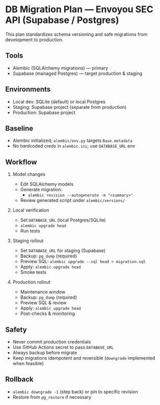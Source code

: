 # DB Migration Plan — Envoyou SEC API (Supabase / Postgres)

This plan standardizes schema versioning and safe migrations from development to production.

## Tools

- Alembic (SQLAlchemy migrations) — primary
- Supabase (managed Postgres) — target production & staging

## Environments

- Local dev: SQLite (default) or local Postgres
- Staging: Supabase project (separate from production)
- Production: Supabase project

## Baseline

- Alembic initialized; `alembic/env.py` targets `Base.metadata`
- No hardcoded creds in `alembic.ini`; use `DATABASE_URL` env

## Workflow

1. Model changes
   - Edit SQLAlchemy models
   - Generate migration:
     - `alembic revision --autogenerate -m "<summary>"`
   - Review generated script under `alembic/versions/`

2. Local verification
   - Set `DATABASE_URL` (local Postgres/SQLite)
   - `alembic upgrade head`
   - Run tests

3. Staging rollout
   - Set `DATABASE_URL` for staging (Supabase)
   - Backup: `pg_dump` (required)
   - Preview SQL: `alembic upgrade --sql head > migration.sql`
   - Apply: `alembic upgrade head`
   - Smoke tests

4. Production rollout
   - Maintenance window
   - Backup: `pg_dump` (required)
   - Preview SQL & review
   - Apply: `alembic upgrade head`
   - Post-checks & monitoring

## Safety

- Never commit production credentials
- Use GitHub Actions secret to pass `DATABASE_URL`
- Always backup before migrate
- Keep migrations idempotent and reversible (`downgrade` implemented when feasible)

## Rollback

- `alembic downgrade -1` (step back) or pin to specific revision
- Restore from `pg_restore` if necessary
